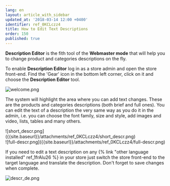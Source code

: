 ```yaml
---
lang: en
layout: article_with_sidebar
updated_at: '2018-03-14 12:00 +0400'
identifier: ref_0KCLczz4
title: How to Edit Text Descriptions
order: 150
published: true
---
```

**Description Editor** is the fith tool of the **Webmaster mode** that will help you to change product and categories descriptions on the fly. 

To enable **Description Editor** log in as a store admin and open the store front-end. Find the 'Gear' icon in the bottom left corner, click on it and choose the **Description Editor** tool.

![welcome.png]({{site.baseurl}}/attachments/ref_0KCLczz4/welcome.png)

The system will highlight the area where you can add text changes. These are the products and categories descriptions (both brief and full ones). You can edit the text of a description the very same way as you do it in the admin, i.e. you can choose the font family, size and style, add images and video, lists, tables and many others. 

<div class="ui stackable two column grid">
  <div class="column" markdown="span">![short_descr.png]({{site.baseurl}}/attachments/ref_0KCLczz4/short_descr.png)</div>
  <div class="column" markdown="span">![full-descr.png]({{site.baseurl}}/attachments/ref_0KCLczz4/full-descr.png)</div>
</div>

If you need to edit a text description on any {% link "other language installed" ref_1frAlu26 %} in your store just switch the store front-end to the target language and translate the description. Don't forget to save changes when complete.

![descr_de.png]({{site.baseurl}}/attachments/ref_0KCLczz4/descr_de.png)
